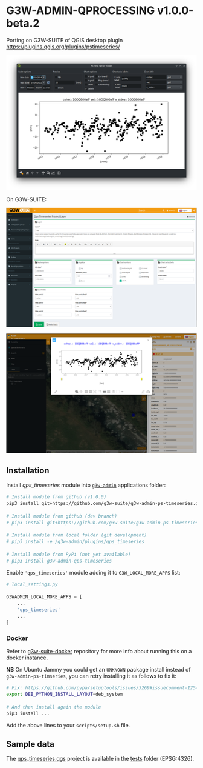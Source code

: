 # G3W-ADMIN-QPROCESSING v1.0.0-beta.2

Porting on G3W-SUITE of QGIS desktop plugin https://plugins.qgis.org/plugins/pstimeseries/

![QGIS desktop](media/screenshot.png)

On G3W-SUITE:

![G3W-ADMIN](media/screenshot_admin.png)

![G3W-CLIENT](media/screenshot_client.png)

## Installation

Install *qps_timeseries* module into [`g3w-admin`](https://github.com/g3w-suite/g3w-admin/tree/v.3.7.x/g3w-admin) applications folder:

```sh
# Install module from github (v1.0.0)
pip3 install git+https://github.com/g3w-suite/g3w-admin-ps-timeseries.git@v1.0.0

# Install module from github (dev branch)
# pip3 install git+https://github.com/g3w-suite/g3w-admin-ps-timeseries.git@dev

# Install module from local folder (git development)
# pip3 install -e /g3w-admin/plugins/qps_timeseries

# Install module from PyPi (not yet available)
# pip3 install g3w-admin-qps-timeseries
```

Enable `'qps_timeseries'` module adding it to `G3W_LOCAL_MORE_APPS` list:

```py
# local_settings.py

G3WADMIN_LOCAL_MORE_APPS = [
    ...
    'qps_timeseries'
    ...
]
```

### Docker
Refer to [g3w-suite-docker](https://github.com/g3w-suite/g3w-suite-docker) repository for more info about running this on a docker instance.

**NB** On Ubuntu Jammy you could get an `UNKNOWN` package install instead of `g3w-admin-ps-timseries`, you can retry installing it as follows to fix it:

```sh
# Fix: https://github.com/pypa/setuptools/issues/3269#issuecomment-1254507377
export DEB_PYTHON_INSTALL_LAYOUT=deb_system

# And then install again the module
pip3 install ...
```
Add the above lines to your `scripts/setup.sh` file.

## Sample data

The [qps_timeseries.qgs](qps_timeseries/tests/data/projects/qps_timeseries.qgs) project is available in the [tests](qps_timeseries/tests/data/) folder (EPSG:4326).
